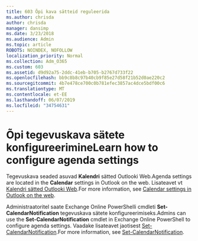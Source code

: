 ```yaml
---
title: 603 Õpi kava sätteid reguleerida
ms.author: chrisda
author: chrisda
manager: dansimp
ms.date: 3/23/2018
ms.audience: Admin
ms.topic: article
ROBOTS: NOINDEX, NOFOLLOW
localization_priority: Normal
ms.collection: Adm_O365
ms.custom: 603
ms.assetid: d9d92a75-2ddc-41eb-b705-b2767d733f22
ms.openlocfilehash: bb9c8b8c97b40cb9f85e27d58f21b52d0ae220c2
ms.sourcegitcommit: 4b7e478ce700c0b781efec3857ac4dce5bdf00c6
ms.translationtype: MT
ms.contentlocale: et-EE
ms.lasthandoff: 06/07/2019
ms.locfileid: "34754631"
---
```

# <a name="learn-how-to-configure-agenda-settings"></a><span data-ttu-id="d5225-102">Õpi tegevuskava sätete konfigureerimine</span><span class="sxs-lookup"><span data-stu-id="d5225-102">Learn how to configure agenda settings</span></span>

<span data-ttu-id="d5225-103">Tegevuskava seaded asuvad **Kalendri** sätted Outlooki Web.</span><span class="sxs-lookup"><span data-stu-id="d5225-103">Agenda settings are located in the **Calendar** settings in Outlook on the web.</span></span> <span data-ttu-id="d5225-104">Lisateavet vt [Kalendri sätted Outlooki Web](https://support.office.com/article/12cba5a4-4f95-4d00-bfc3-b694aa67ac8f).</span><span class="sxs-lookup"><span data-stu-id="d5225-104">For more information, see [Calendar settings in Outlook on the web](https://support.office.com/article/12cba5a4-4f95-4d00-bfc3-b694aa67ac8f).</span></span>

<span data-ttu-id="d5225-105">Administraatoritel saate Exchange Online PowerShelli cmdleti **Set-CalendarNotification** tegevuskava sätete konfigureerimiseks.</span><span class="sxs-lookup"><span data-stu-id="d5225-105">Admins can use the **Set-CalendarNotification** cmdlet in Exchange Online PowerShell to configure agenda settings.</span></span> <span data-ttu-id="d5225-106">Vaadake lisateavet jaotisest [Set-CalendarNotification](https://technet.microsoft.com/library/dd351284).</span><span class="sxs-lookup"><span data-stu-id="d5225-106">For more information, see [Set-CalendarNotification](https://technet.microsoft.com/library/dd351284).</span></span>
